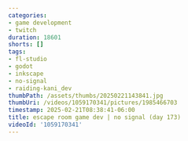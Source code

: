 ```yaml
---
categories:
- game development
- twitch
duration: 18601
shorts: []
tags:
- fl-studio
- godot
- inkscape
- no-signal
- raiding-kani_dev
thumbPath: /assets/thumbs/20250221143841.jpg
thumbUri: /videos/1059170341/pictures/1985466703
timestamp: 2025-02-21T08:38:41-06:00
title: escape room game dev | no signal (day 173)
videoId: '1059170341'
---
```


